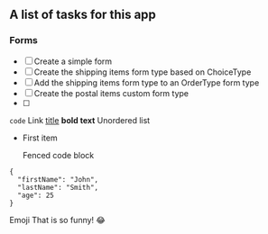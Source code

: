 ## A list of tasks for this app
### Forms
- [ ] Create a simple form
- [ ] Create the shipping items form type based on ChoiceType
- [ ] Add the shipping items form type to an OrderType form type 
- [ ] Create the postal items custom form type
- [ ] 
`code`
Link 	[title](https://www.example.com)
**bold text**
Unordered list
- First item

  Fenced code block
```
{
  "firstName": "John",
  "lastName": "Smith",
  "age": 25
}
```
Emoji
That is so funny! :joy: 

